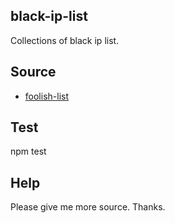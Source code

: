 black-ip-list
--------

Collections of black ip list.

## Source

* [foolish-list](https://github.com/xiaozi/foolish-list)


## Test

  npm test

## Help

Please give me more source. Thanks.